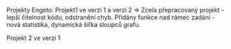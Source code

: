 Projekty Engeto:
Projekt1 ve verzi 1 a verzi 2 => Zcela přepracovaný projekt - lepší čitelnost kódu, odstranění chyb. Přidány funkce nad rámec zadání - nová statistika, dynamická šířka sloupců grafu.

Projekt 2 ve verzi 1
